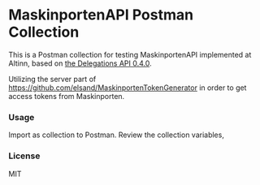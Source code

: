 # MaskinportenAPI Postman Collection

This is a Postman collection for testing MaskinportenAPI implemented at Altinn, based on [the Delegations API 0.4.0](https://raw.githubusercontent.com/elsand/oauth2-veileder/gh-pages/pages/eoppslag/assets/delegations_0.4.0_oas.yaml). 

Utilizing the server part of https://github.com/elsand/MaskinportenTokenGenerator in order to get access tokens from Maskinporten.

### Usage
Import as collection to Postman. Review the collection variables,

### License
MIT
